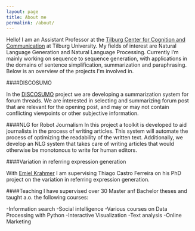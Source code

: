 ```yaml
---
layout: page
title: About me
permalink: /about/
---
```


Hello! I am an Assistant Professor at the [Tilburg Center for Cognition and Communication][ticc] at Tilburg University. My fields of interest are Natural Language Generation and Natural Language Processing. Currently I’m mainly working on sequence to sequence generation, with applications in the domains of sentence simplification, summarization and paraphrasing. Below is an overview of the projects I'm involved in.


####DISCOSUMO

In the [DISCOSUMO][discosumo] project we are developing a summarization system for forum threads. We are interested in selecting and summarizing forum post that are relevant for the opening post, and may or may not contain conflicting viewpoints or other subjective information.

####NLG for Robot Journalism
In this project a toolkit is developed to aid journalists in the process of writing articles. This system will automate the process of optimizing the readability of the written text. Additionally, we develop an NLG system that takes care of writing articles that would otherwise be monotonous to write for human editors.

####Variation in referring expression generation

With [Emiel Krahmer][emiel] I am supervising Thiago Castro Ferreira on his PhD project on the variation in referring expression generation. 

####Teaching
I have supervised over 30 Master anf Bachelor theses and taught a.o. the following courses:

-Information search
-Social intelligence
-Various courses on Data Processing with Python 
-Interactive Visualization
-Text analysis
-Online Marketing



[ticc]: https://www.tilburguniversity.edu/research/institutes-and-research-groups/ticc/
[discosumo]: http://discosumo.ruhosting.nl
[emiel]: http://www.emielkrahmer.nl/


